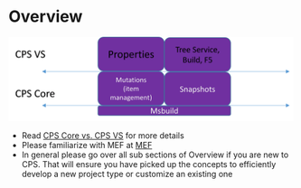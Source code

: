 Overview
========


![](../Images/Fig.png)

- Read [CPS Core vs. CPS VS](CPS_Core_vs._CPS_VS.md) for more details
- Please familiarize with MEF at [MEF](MEF.md)
- In general please go over all sub sections of Overview if you are new to CPS. That will ensure you have picked up the concepts to efficiently develop a new project type or customize an existing one

